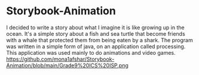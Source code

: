 # Storybook-Animation
I decided to write a story about what I imagine it is like growing up in the ocean. It's a simple story about a fish and sea turtle that become friends with a whale that protected them from being eaten by a shark. The program was written in a simple form of java, on an application called processing. This application was used mainly to do animations and video games.
https://github.com/mona1afshar/Storybook-Animation/blob/main/Grade9%20ICS%20ISP.png 
